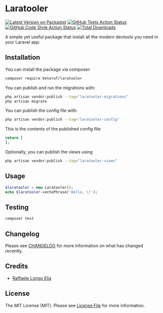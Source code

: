 # Laratooler

[![Latest Version on Packagist](https://img.shields.io/packagist/v/keteraf/laratooler.svg?style=flat-square)](https://packagist.org/packages/keteraf/laratooler)
[![GitHub Tests Action Status](https://img.shields.io/github/actions/workflow/status/keteraf/laratooler/run-tests.yml?branch=main&label=tests&style=flat-square)](https://github.com/keteraf/laratooler/actions?query=workflow%3Arun-tests+branch%3Amain)
[![GitHub Code Style Action Status](https://img.shields.io/github/actions/workflow/status/keteraf/laratooler/fix-php-code-style-issues.yml?branch=main&label=code%20style&style=flat-square)](https://github.com/keteraf/laratooler/actions?query=workflow%3A"Fix+PHP+code+style+issues"+branch%3Amain)
[![Total Downloads](https://img.shields.io/packagist/dt/keteraf/laratooler.svg?style=flat-square)](https://packagist.org/packages/keteraf/laratooler)

A simple yet useful package that install all the modern devtools you need in your Laravel app.

## Installation

You can install the package via composer:

```bash
composer require keteraf/laratooler
```

You can publish and run the migrations with:

```bash
php artisan vendor:publish --tag="laratooler-migrations"
php artisan migrate
```

You can publish the config file with:

```bash
php artisan vendor:publish --tag="laratooler-config"
```

This is the contents of the published config file:

```php
return [
];
```

Optionally, you can publish the views using

```bash
php artisan vendor:publish --tag="laratooler-views"
```

## Usage

```php
$laratooler = new Laratooler();
echo $laratooler->echoPhrase('Hello, \!');
```

## Testing

```bash
composer test
```

## Changelog

Please see [CHANGELOG](CHANGELOG.md) for more information on what has changed recently.


## Credits

- [Raffaele Longo Elia](https://github.com/keteraf)

## License

The MIT License (MIT). Please see [License File](LICENSE.md) for more information.
